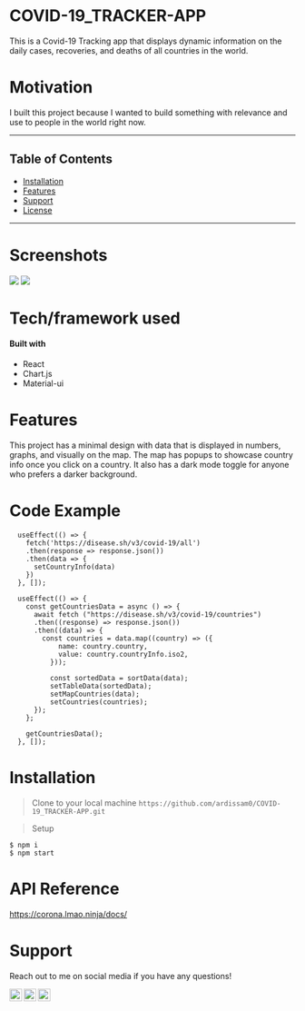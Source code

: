 # COVID-19_TRACKER-APP
This is a Covid-19 Tracking app that displays dynamic information on the daily cases, recoveries, and deaths of all countries in the world.

# Motivation
I built this project because I wanted to build something with relevance and use to people in the world right now. 

---

## Table of Contents

- [Installation](#installation)
- [Features](#features)
- [Support](#support)
- [License](#license)

---

# Screenshots
![](img/Covidtopimg.JPG)
![](img/covidbottomimg.JPG)

# Tech/framework used

#### Built with
- React
- Chart.js
- Material-ui

# Features
This project has a minimal design with data that is displayed in numbers, graphs, and visually on the map. The map has popups to showcase country info once you click on a country. It also has a dark mode toggle for anyone who prefers a darker background. 

# Code Example
```
  useEffect(() => {
    fetch('https://disease.sh/v3/covid-19/all')
    .then(response => response.json())
    .then(data => {
      setCountryInfo(data)
    })
  }, []);

  useEffect(() => {
    const getCountriesData = async () => {
      await fetch ("https://disease.sh/v3/covid-19/countries")
      .then((response) => response.json())
      .then((data) => {
        const countries = data.map((country) => ({
            name: country.country,
            value: country.countryInfo.iso2,
          }));
          
          const sortedData = sortData(data);
          setTableData(sortedData);
          setMapCountries(data);
          setCountries(countries);
      });
    };

    getCountriesData();
  }, []);
  ```

# Installation

> Clone to your local machine
`https://github.com/ardissam0/COVID-19_TRACKER-APP.git`

> Setup
```
$ npm i
$ npm start
```

# API Reference
https://corona.lmao.ninja/docs/

# Support
Reach out to me on social media if you have any questions!

[<img align="left" alt="Twitter" width="22px" src="https://cdn.jsdelivr.net/npm/simple-icons@v3/icons/twitter.svg" />][twitter]
[<img align="left" alt="LinkedIn" width="22px" src="https://cdn.jsdelivr.net/npm/simple-icons@v3/icons/linkedin.svg" />][linkedin]
[<img align="left" alt="Instagram" width="22px" src="https://cdn.jsdelivr.net/npm/simple-icons@v3/icons/instagram.svg" />][instagram]

[website]: https://samardis.com/
[twitter]: https://twitter.com/samuel_ardis
[instagram]: https://www.instagram.com/samuel.d.ardis/
[linkedin]: https://www.linkedin.com/in/samuel-ardis/
